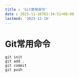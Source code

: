 ```yaml
---
title : 'Git常用命令'
date : 2023-11-16T01:34:51+08:00
lastmod: '2023-11-16'
---
```


# Git常用命令

```
git init
git add .
git commit
git push
```